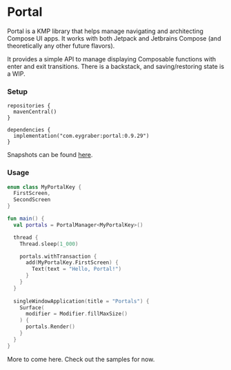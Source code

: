 # Portal

Portal is a KMP library that helps manage navigating and architecting Compose UI apps. It works with both Jetpack and Jetbrains Compose (and theoretically any other future flavors).

It provides a simple API to manage displaying Composable functions with enter and exit transitions. There is a backstack, and saving/restoring state is a WIP.

### Setup

```
repositories {
  mavenCentral()
}

dependencies {
  implementation("com.eygraber:portal:0.9.29")
}
```

Snapshots can be found [here](https://s01.oss.sonatype.org/#nexus-search;gav~com.eygraber~portal~~~).

### Usage

```kotlin
enum class MyPortalKey {
  FirstScreen,
  SecondScreen
}

fun main() {
  val portals = PortalManager<MyPortalKey>()

  thread {
    Thread.sleep(1_000)

    portals.withTransaction {
      add(MyPortalKey.FirstScreen) {
        Text(text = "Hello, Portal!")
      }
    }
  }
  
  singleWindowApplication(title = "Portals") {
    Surface(
      modifier = Modifier.fillMaxSize()
    ) {
      portals.Render()
    }
  }
}
```

More to come here. Check out the samples for now.
